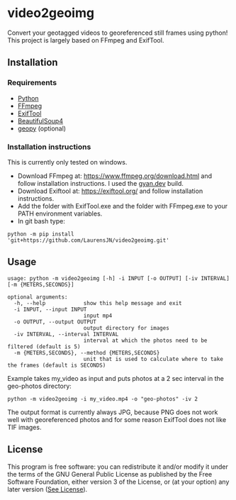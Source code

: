 # video2geoimg
Convert your geotagged videos to georeferenced still frames using python! This project is largely based on FFmpeg and ExifTool.

## Installation
### Requirements
- [Python](https://www.python)
- [FFmpeg](https://www.ffmpeg.org/) 
- [ExifTool](https://exiftool.org/)
- [BeautifulSoup4](https://www.crummy.com/software/BeautifulSoup/)
- [geopy](https://github.com/geopy/geopy) (optional)

### Installation instructions 
This is currently only tested on windows.

- Download FFmpeg at: https://www.ffmpeg.org/download.html and follow installation instructions. 
I used the [gyan.dev](https://www.gyan.dev/ffmpeg/builds/) build.
- Download Exiftool at: https://exiftool.org/ and follow installation instructions.
- Add the folder with ExifTool.exe and the folder with FFmpeg.exe to your PATH environment variables. 
- In git bash type:

`python -m pip install 'git+https://github.com/LaurensJN/video2geoimg.git'`

## Usage
```
usage: python -m video2geoimg [-h] -i INPUT [-o OUTPUT] [-iv INTERVAL] [-m {METERS,SECONDS}]

optional arguments:
  -h, --help            show this help message and exit
  -i INPUT, --input INPUT
                        input mp4
  -o OUTPUT, --output OUTPUT
                        output directory for images
  -iv INTERVAL, --interval INTERVAL
                        interval at which the photos need to be filtered (default is 5)
  -m {METERS,SECONDS}, --method {METERS,SECONDS}
                        unit that is used to calculate where to take the frames (default is SECONDS)
```
Example takes my_video as input and puts photos at a 2 sec interval in the geo-photos directory:

`python -m video2geoimg -i my_video.mp4 -o "geo-photos" -iv 2`

The output format is currently always JPG, because PNG does not work well with georeferenced photos and for some reason ExifTool does not like TIF images.

## License
This program is free software: you can redistribute it and/or modify
    it under the terms of the GNU General Public License as published by
    the Free Software Foundation, either version 3 of the License, or
    (at your option) any later version ([See License](LICENSE)).
